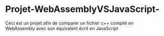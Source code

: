 # Projet-WebAssemblyVSJavaScript-
Ceci est un projet afin de comparer un fichier c++ compilé en WebAssembly avec son équivalent écrit en JavaScript
